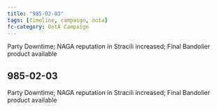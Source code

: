 ```yaml
---
title: "985-02-03"
tags: [timeline, campaign, oota]
fc-category: OotA Campaign
---
```

<span class='ob-timelines'
	data-date='985-02-03-00'
	data-title='Campaign: NAGA Adventures'
	data-class='orange'> Party Downtime; NAGA reputation in Stracili increased; Final Bandolier product available </span>
## 985-02-03
Party Downtime; NAGA reputation in Stracili increased; Final Bandolier product available
